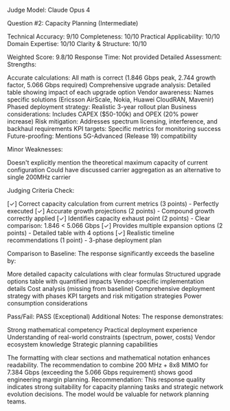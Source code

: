 Judge Model: Claude Opus 4

Question #2: Capacity Planning (Intermediate)

Technical Accuracy: 9/10
Completeness: 10/10
Practical Applicability: 10/10
Domain Expertise: 10/10
Clarity & Structure: 10/10

Weighted Score: 9.8/10
Response Time: Not provided
Detailed Assessment:
Strengths:

Accurate calculations: All math is correct (1.846 Gbps peak, 2.744 growth factor, 5.066 Gbps required)
Comprehensive upgrade analysis: Detailed table showing impact of each upgrade option
Vendor awareness: Names specific solutions (Ericsson AirScale, Nokia, Huawei CloudRAN, Mavenir)
Phased deployment strategy: Realistic 3-year rollout plan
Business considerations: Includes CAPEX ($50-100k) and OPEX (20% power increase)
Risk mitigation: Addresses spectrum licensing, interference, and backhaul requirements
KPI targets: Specific metrics for monitoring success
Future-proofing: Mentions 5G-Advanced (Release 19) compatibility

Minor Weaknesses:

Doesn't explicitly mention the theoretical maximum capacity of current configuration
Could have discussed carrier aggregation as an alternative to single 200MHz carrier

Judging Criteria Check:

[✓] Correct capacity calculation from current metrics (3 points) - Perfectly executed
[✓] Accurate growth projections (2 points) - Compound growth correctly applied
[✓] Identifies capacity exhaust point (2 points) - Clear comparison: 1.846 < 5.066 Gbps
[✓] Provides multiple expansion options (2 points) - Detailed table with 4 options
[✓] Realistic timeline recommendations (1 point) - 3-phase deployment plan

Comparison to Baseline:
The response significantly exceeds the baseline by:

More detailed capacity calculations with clear formulas
Structured upgrade options table with quantified impacts
Vendor-specific implementation details
Cost analysis (missing from baseline)
Comprehensive deployment strategy with phases
KPI targets and risk mitigation strategies
Power consumption considerations

Pass/Fail: PASS (Exceptional)
Additional Notes:
The response demonstrates:

Strong mathematical competency
Practical deployment experience
Understanding of real-world constraints (spectrum, power, costs)
Vendor ecosystem knowledge
Strategic planning capabilities

The formatting with clear sections and mathematical notation enhances readability. The recommendation to combine 200 MHz + 8x8 MIMO for 7.384 Gbps (exceeding the 5.066 Gbps requirement) shows good engineering margin planning.
Recommendation: This response quality indicates strong suitability for capacity planning tasks and strategic network evolution decisions. The model would be valuable for network planning teams.
